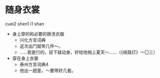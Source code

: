 # 随身衣裳
cuei2 shen1 i1 shan
+ 身上穿的和必要的换洗衣服
  * 兴化方言词典
  - 这次出门就带几件～。
  - ……若是行的，目下就动身，好给他捎上夏天～……（《岐路灯》一〇三）
+ 穿在身上衣裳
  * 泰州方言词典4
  - 他出一趟差，～要带好几套。
